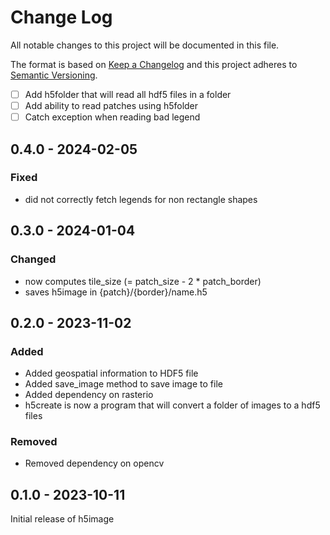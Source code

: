 # Change Log
All notable changes to this project will be documented in this file.

The format is based on [Keep a Changelog](http://keepachangelog.com/) and this project adheres to [Semantic Versioning](http://semver.org/).

- [ ] Add h5folder that will read all hdf5 files in a folder
- [ ] Add ability to read patches using h5folder
- [ ] Catch exception when reading bad legend

## 0.4.0 - 2024-02-05

### Fixed
- did not correctly fetch legends for non rectangle shapes

## 0.3.0 - 2024-01-04

### Changed
- now computes tile_size (= patch_size - 2 * patch_border)
- saves h5image in {patch}/{border}/name.h5

## 0.2.0 - 2023-11-02

### Added
- Added geospatial information to HDF5 file
- Added save_image method to save image to file
- Added dependency on rasterio
- h5create is now a program that will convert a folder of images to a hdf5 files 

### Removed
- Removed dependency on opencv

## 0.1.0 - 2023-10-11

Initial release of h5image
